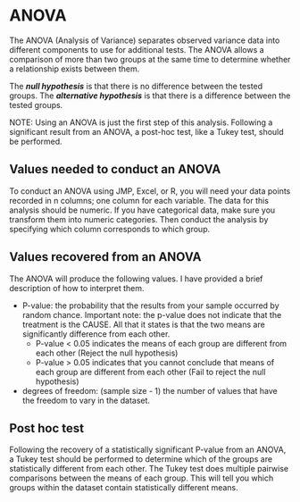 # ANOVA
The ANOVA (Analysis of Variance) separates observed variance data into different components to use for additional tests.
The ANOVA allows a comparison of more than two groups at the same time to determine whether a relationship exists between them.

The ***null hypothesis*** is that there is no difference between the tested groups.
The ***alternative hypothesis*** is that there is a difference between the tested groups.

NOTE: Using an ANOVA is just the first step of this analysis. Following a significant result from an ANOVA, a post-hoc test, like a Tukey test, should be performed.

## Values needed to conduct an ANOVA
To conduct an ANOVA using JMP, Excel, or R, you will need your data points recorded in n columns; one column for each variable.
The data for this analysis should be numeric.
If you have categorical data, make sure you transform them into numeric categories.
Then conduct the analysis by specifying which column corresponds to which group.

## Values recovered from an ANOVA

The ANOVA will produce the following values. I have provided a brief description of how to interpret them.
- P-value: the probability that the results from your sample occurred by random chance. Important note: the p-value does not indicate that the treatment is the CAUSE. All that it states is that the two means are significantly difference from each other.
  - P-value < 0.05 indicates the means of each group are different from each other (Reject the null hypothesis)
  - P-value > 0.05 indicates that you cannot conclude that means of each group are different from each other  (Fail to reject the null hypothesis)
- degrees of freedom: (sample size - 1) the number of values that have the freedom to vary in the dataset.


## Post hoc test

Following the recovery of a statistically significant P-value from an ANOVA, a Tukey test should be performed to determine which of the groups are statistically different from each other.
The Tukey test does multiple pairwise comparisons between the means of each group.
This will tell you which groups within the dataset contain statistically different means.
